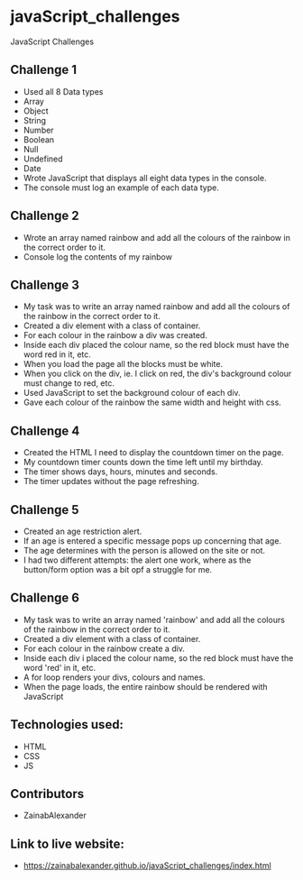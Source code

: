 # javaScript_challenges
JavaScript Challenges 


## Challenge 1

- Used all 8 Data types
- Array
- Object
- String
- Number
- Boolean
- Null
- Undefined
- Date
- Wrote JavaScript that displays all eight data types in the console.
- The console must log an example of each data type.

## Challenge 2

- Wrote an array named rainbow and add all the colours of the rainbow in the correct order to it. 
- Console log the contents of my rainbow 

## Challenge 3

- My task was to write an array named rainbow and add all the colours of the rainbow in the correct order to it. 
- Created a div element with a class of container. 
- For each colour in the rainbow a div was created.
- Inside each div placed the colour name, so the red block must have the word red in it, etc. 
- When you load the page all the blocks must be white. 
- When you click on the div, ie. I click on red, the div's background colour must change to red, etc. 
- Used JavaScript to set the background colour of each div. 
- Gave each colour of the rainbow the same width and height with css.

## Challenge 4
- Created the HTML I need to display the countdown timer on the page.
- My countdown timer counts down the time left until my birthday. 
- The timer shows days, hours, minutes and seconds.
- The timer updates without the page refreshing.

## Challenge 5
- Created an age restriction alert.
- If an age is entered a specific message pops up concerning that age.
- The age determines with the person is allowed on the site or not.
- I had two different attempts: the alert one work, where as the button/form option was a bit opf a struggle for me.

## Challenge 6
- My task was to write an array named 'rainbow' and add all the colours of the rainbow in the correct order to it. 
- Created a div element with a class of container. 
- For each colour in the rainbow create a div.
- Inside each div i placed the colour name, so the red block must have the word 'red' in it, etc. 
- A for loop renders your divs, colours and names. 
- When the page loads, the entire rainbow should be rendered with JavaScript

## Technologies used:
- HTML
- CSS
- JS

## Contributors
- ZainabAlexander

## Link to live website:
- https://zainabalexander.github.io/javaScript_challenges/index.html